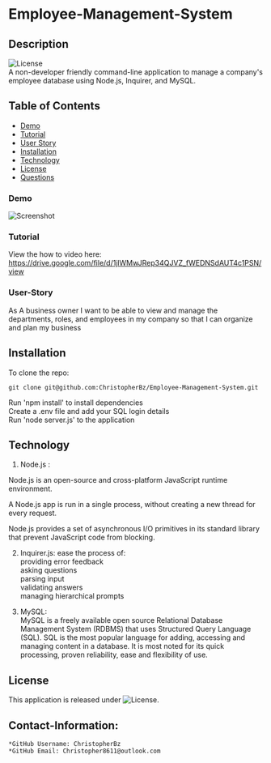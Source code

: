 # Employee-Management-System

## Description
  ![License](https://img.shields.io/badge/License-MIT-blue.svg "License Badge")  
A non-developer friendly command-line application to manage a company's employee database using Node.js, Inquirer, and MySQL.

## Table of Contents
- [Demo](#Demo)
- [Tutorial](#Tutorial)
- [User Story](#User-Story)
- [Installation](#installation)
- [Technology](#technology)
- [License](#license)
- [Questions](#Contact-Information)  

### Demo
![Screenshot](https://github.com/ChristopherBz/Employee-Management-System/blob/1adb5f2339cbbed5bcb2551455b6d3792646045d/Notes/walkthrough.gif)

### Tutorial
View the how to video here: https://drive.google.com/file/d/1jlWMwJRep34QJVZ_fWEDNSdAUT4c1PSN/view

### User-Story
As A business owner
I want to be able to view and manage the departments, roles, and employees in my company
so that I can organize and plan my business


## Installation

To clone the repo:
```
git clone git@github.com:ChristopherBz/Employee-Management-System.git
``` 
Run 'npm install' to install dependencies  
Create a .env file and add your SQL login details  
Run 'node server.js' to the application

## Technology

1. Node.js :

Node.js is an open-source and cross-platform JavaScript runtime environment.

A Node.js app is run in a single process, without creating a new thread for every request.

Node.js provides a set of asynchronous I/O primitives in its standard library that prevent JavaScript code from blocking.

2. Inquirer.js: ease the process of:  
providing error feedback  
asking questions  
parsing input  
validating answers  
managing hierarchical prompts  

3. MySQL:  
MySQL is a freely available open source Relational Database Management System (RDBMS) that uses Structured Query Language (SQL). SQL is the most popular language for adding, accessing and managing content in a database. It is most noted for its quick processing, proven reliability, ease and flexibility of use.

## License

This application is released under ![License](https://img.shields.io/badge/License-MIT-blue.svg "License Badge").


## Contact-Information:
    *GitHub Username: ChristopherBz
    *GitHub Email: Christopher8611@outlook.com
